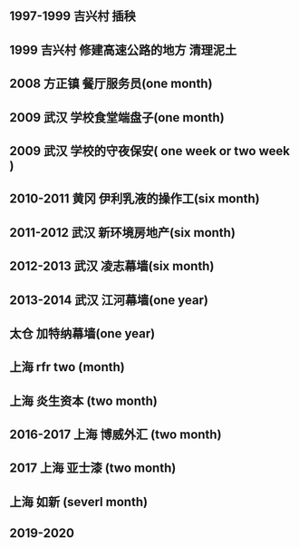 ## 1997-1999  吉兴村 插秧
## 1999       吉兴村 修建高速公路的地方 清理泥土
## 2008       方正镇 餐厅服务员(one month)
## 2009       武汉   学校食堂端盘子(one month)
## 2009       武汉   学校的守夜保安( one week or two week )
## 2010-2011  黄冈   伊利乳液的操作工(six month)
## 2011-2012  武汉   新环境房地产(six month)
## 2012-2013  武汉   凌志幕墙(six month)
## 2013-2014  武汉   江河幕墙(one year)
##            太仓   加特纳幕墙(one year)
##            上海   rfr two (month)
##            上海   炎生资本 (two month)
## 2016-2017  上海   博威外汇 (two month)
## 2017       上海   亚士漆 (two month)
##            上海   如新 (severl month)
## 2019-2020              